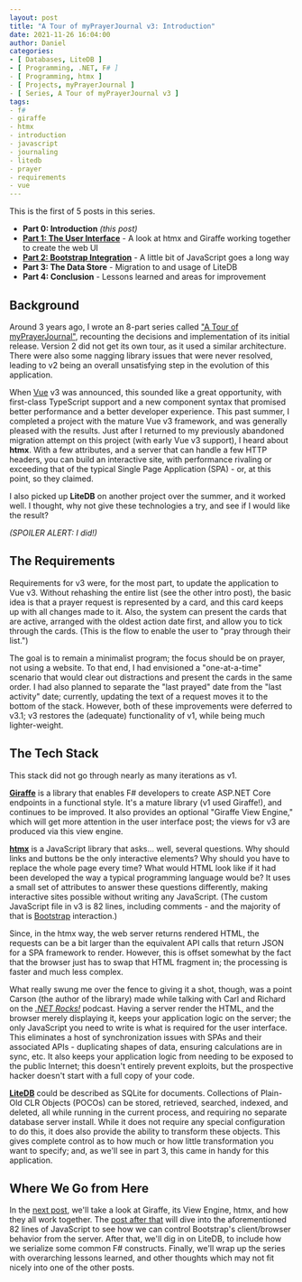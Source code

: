 ```yaml
---
layout: post
title: "A Tour of myPrayerJournal v3: Introduction"
date: 2021-11-26 16:04:00
author: Daniel
categories:
- [ Databases, LiteDB ]
- [ Programming, .NET, F# ]
- [ Programming, htmx ]
- [ Projects, myPrayerJournal ]
- [ Series, A Tour of myPrayerJournal v3 ]
tags:
- f#
- giraffe
- htmx
- introduction
- javascript
- journaling
- litedb
- prayer
- requirements
- vue
---
```

This is the first of 5 posts in this series.

- **Part 0: Introduction** _(this post)_
- **[Part 1: The User Interface][part1]** - A look at htmx and Giraffe working together to create the web UI
- **[Part 2: Bootstrap Integration][part2]** - A little bit of JavaScript goes a long way
- **Part 3: The Data Store** - Migration to and usage of LiteDB
- **Part 4: Conclusion** - Lessons learned and areas for improvement

## Background

Around 3 years ago, I wrote an 8-part series called ["A Tour of myPrayerJournal"][tour1], recounting the decisions and implementation of its initial release. Version 2 did not get its own tour, as it used a similar architecture. There were also some nagging library issues that were never resolved, leading to v2 being an overall unsatisfying step in the evolution of this application.

When [Vue][] v3 was announced, this sounded like a great opportunity, with first-class TypeScript support and a new component syntax that promised better performance and a better developer experience. This past summer, I completed a project with the mature Vue v3 framework, and was generally pleased with the results. Just after I returned to my previously abandoned migration attempt on this project (with early Vue v3 support), I heard about **htmx**. With a few attributes, and a server that can handle a few HTTP headers, you can build an interactive site, with performance rivaling or exceeding that of the typical Single Page Application (SPA) - or, at this point, so they claimed.

I also picked up **LiteDB** on another project over the summer, and it worked well. I thought, why not give these technologies a try, and see if I would like the result?

_(SPOILER ALERT: I did!)_

## The Requirements

Requirements for v3 were, for the most part, to update the application to Vue v3. Without rehashing the entire list (see the other intro post), the basic idea is that a prayer request is represented by a card, and this card keeps up with all changes made to it. Also, the system can present the cards that are active, arranged with the oldest action date first, and allow you to tick through the cards. (This is the flow to enable the user to "pray through their list.")

The goal is to remain a minimalist program; the focus should be on prayer, not using a website. To that end, I had envisioned a "one-at-a-time" scenario that would clear out distractions and present the cards in the same order. I had also planned to separate the "last prayed" date from the "last activity" date; currently, updating the text of a request moves it to the bottom of the stack. However, both of these improvements were deferred to v3.1; v3 restores the (adequate) functionality of v1, while being much lighter-weight.

## The Tech Stack

This stack did not go through nearly as many iterations as v1.

**[Giraffe][]** is a library that enables F# developers to create ASP.NET Core endpoints in a functional style. It's a mature library (v1 used Giraffe!), and continues to be improved. It also provides an optional "Giraffe View Engine," which will get more attention in the user interface post; the views for v3 are produced via this view engine.

**[htmx][]** is a JavaScript library that asks... well, several questions. Why should links and buttons be the only interactive elements? Why should you have to replace the whole page every time? What would HTML look like if it had been developed the way a typical programming language would be? It uses a small set of attributes to answer these questions differently, making interactive sites possible without writing any JavaScript. (The custom JavaScript file in v3 is 82 lines, including comments - and the majority of that is [Bootstrap][] interaction.)

Since, in the htmx way, the web server returns rendered HTML, the requests can be a bit larger than the equivalent API calls that return JSON for a SPA framework to render. However, this is offset somewhat by the fact that the browser just has to swap that HTML fragment in; the processing is faster and much less complex.

What really swung me over the fence to giving it a shot, though, was a point Carson (the author of the library) made while talking with Carl and Richard on the _[.NET Rocks!][]_ podcast. Having a server render the HTML, and the browser merely displaying it, keeps your application logic on the server; the only JavaScript you need to write is what is required for the user interface. This eliminates a host of synchronization issues with SPAs and their associated APIs - duplicating shapes of data, ensuring calculations are in sync, etc. It also keeps your application logic from needing to be exposed to the public Internet; this doesn't entirely prevent exploits, but the prospective hacker doesn't start with a full copy of your code.

**[LiteDB][]** could be described as SQLite for documents. Collections of Plain-Old CLR Objects (POCOs) can be stored, retrieved, searched, indexed, and deleted, all while running in the current process, and requiring no separate database server install. While it does not require any special configuration to do this, it does also provide the ability to transform these objects. This gives complete control as to how much or how little transformation you want to specify; and, as we'll see in part 3, this came in handy for this application.

## Where We Go from Here

In the [next post][part1], we'll take a look at Giraffe, its View Engine, htmx, and how they all work together. The [post after that][part2] will dive into the aforementioned 82 lines of JavaScript to see how we can control Bootstrap's client/browser behavior from the server. After that, we'll dig in on LiteDB, to include how we serialize some common F# constructs. Finally, we'll wrap up the series with overarching lessons learned, and other thoughts which may not fit nicely into one of the other posts.


[part1]: /2021/a-tour-of-myprayerjournal-v3/the-user-interface.html "A Tour of myPrayerJournal v3: The User Interface | The Bit Badger Blog"
[part2]: /2021/a-tour-of-myprayerjournal-v3/bootstrap-integration.html "A Tour of myPrayerJournal v3: Bootstrap Integration | The Bit Badger Blog"
[tour1]: /2018/a-tour-of-myprayerjournal/introduction.html "A Tour of myPrayerJournal: Introduction | The Bit Badger Blog"
[Vue]: https://vuejs.org "Vue"
[Giraffe]: https://giraffe.wiki "Giraffe"
[htmx]: https://htmx.org "htmx"
[Bootstrap]: https://getbootstrap.com "Bootstrap"
[LiteDB]: https://litedb.org "LiteDB"
[.NET Rocks!]: https://www.dotnetrocks.com/?show=1749 "htmx with Carson Gross | .NET Rocks!"
